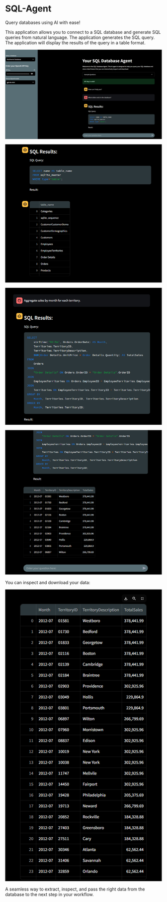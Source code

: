 # SQL-Agent
Query databases using AI with ease!


This application allows you to connect to a SQL database and generate SQL queries from natural language. The application generates the SQL query. The application will display the results of the query in a table format.

![alt image](https://github.com/boprosv/SQL-Agent/blob/main/Screenshot%202025-03-20%20133025.png?raw=true)


![alt image](https://github.com/boprosv/SQL-Agent/blob/main/Screenshot%202025-03-20%20133042.png?raw=true)

![alt image](https://github.com/boprosv/SQL-Agent/blob/main/Screenshot%202025-03-20%20133056.png?raw=true)

![alt image](https://github.com/boprosv/SQL-Agent/blob/main/Screenshot%202025-03-20%20133113.png?raw=true)

You can inspect and download your data:

![alt image](https://github.com/boprosv/SQL-Agent/blob/main/Screenshot%202025-03-20%20133136.png?raw=true)

A seamless way to extract, inspect, and pass the right data from the database to the next step in your workflow.
